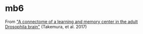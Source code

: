 # mb6
From ["A connectome of a learning and memory center in the adult Drosophila brain"](https://elifesciences.org/articles/26975) (Takemura, et al. 2017)
